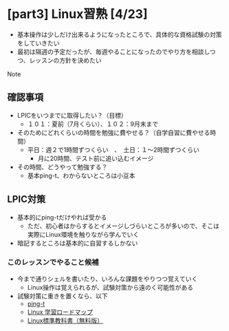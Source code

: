 # [part3] Linux習熟 [4/23]
- 基本操作は少しだけ出来るようになったところで、具体的な資格試験の対策をしていきたい
- 最初は隔週の予定だったが、毎週やることになったのでやり方を相談しつつ、レッスンの方針を決めたい
> [!NOTE]
> ## 確認事項
> - LPICをいつまでに取得したい？（目標）
>   - １０１：夏前（7月くらい）、１０２：9月末まで
> - そのためにどれくらいの時間を勉強に費やせる？（自学自習に費やせる時間）
>   - 平日：週２で1時間ずつくらい　、　土日：１〜2時間ずつくらい
>     - 月に20時間、テスト前に追い込むイメージ
> - その時間、どうやって勉強する？
>   - 基本ping-t、わからないところは小豆本

## LPIC対策
- 基本的にping-tだけやれば受かる
  - ただ、初心者はからするとイメージしづらいところが多いので、そこは実際にLinux環境を触りながら学んでいく
- 暗記するところは基本的に自習するしかない

### このレッスンでやること候補
- 今まで通りシェルを書いたり、いろんな課題をやりつつ覚えていく
  - Linux操作は覚えられるが、試験対策から遠のく可能性がある
- 試験対策に重きを置くなら、以下
  - [ping-t](https://mondai.ping-t.com/g/mypage)
  - [Linux 学習ロードマップ](https://hogetech.info/linux)
  - [Linux標準教科書（無料版）](https://linuc.org/textbooks/linux/)

